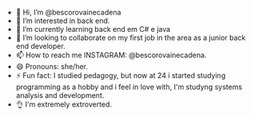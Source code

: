 - 👋 Hi, I’m @bescorovainecadena
- 👀 I’m interested in back end.
- 🌱 I’m currently learning back end em C# e java
- 💞️ I’m looking to collaborate on my first job in the area as a junior back end developer.
- 📫 How to reach me INSTAGRAM: @bescorovainecadena.
- 😄 Pronouns: she/her.
- ⚡ Fun fact: I studied pedagogy, but now at 24 i started studying programming as a hobby and i feel in love with, I'm studyng systems analysis and development.
-  👌  I'm extremely extroverted.
<!---
bescorovainecadena/bescorovainecadena is a ✨ special ✨ repository because its `README.md` (this file) appears on your GitHub profile.
You can click the Preview link to take a look at your changes.
--->
